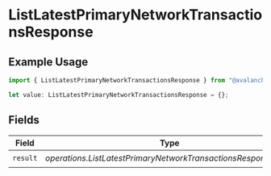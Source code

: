 # ListLatestPrimaryNetworkTransactionsResponse

## Example Usage

```typescript
import { ListLatestPrimaryNetworkTransactionsResponse } from "@avalanche-sdk/data/models/operations";

let value: ListLatestPrimaryNetworkTransactionsResponse = {};
```

## Fields

| Field                                                         | Type                                                          | Required                                                      | Description                                                   |
| ------------------------------------------------------------- | ------------------------------------------------------------- | ------------------------------------------------------------- | ------------------------------------------------------------- |
| `result`                                                      | *operations.ListLatestPrimaryNetworkTransactionsResponseBody* | :heavy_check_mark:                                            | N/A                                                           |